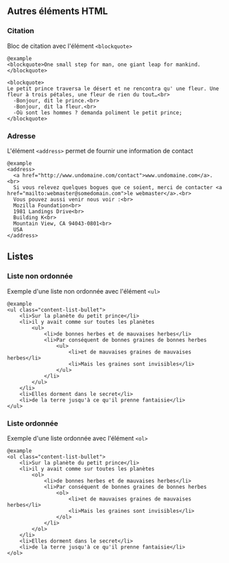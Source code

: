 ## Autres éléments HTML

### Citation

Bloc de citation avec l'élément `<blockquote>`

    @example
    <blockquote>One small step for man, one giant leap for mankind.</blockquote>

    <blockquote>
    Le petit prince traversa le désert et ne rencontra qu' une fleur. Une fleur à trois pétales, une fleur de rien du tout…<br>
      -Bonjour, dit le prince.<br>
      -Bonjour, dit la fleur.<br>
      -Où sont les hommes ? demanda poliment le petit prince;
    </blockquote>


### Adresse

L'élément `<address>` permet de fournir une information de contact

    @example
    <address>
      <a href="http://www.undomaine.com/contact">www.undomaine.com</a>.<br>
      Si vous relevez quelques bogues que ce soient, merci de contacter <a href="mailto:webmaster@somedomain.com">le webmaster</a>.<br>
      Vous pouvez aussi venir nous voir :<br>
      Mozilla Foundation<br>
      1981 Landings Drive<br>
      Building K<br>
      Mountain View, CA 94043-0801<br>
      USA
    </address>


## Listes

### Liste non ordonnée

Exemple d'une liste non ordonnée avec l'élément `<ul>`

    @example
    <ul class="content-list-bullet">
        <li>Sur la planète du petit prince</li>
        <li>il y avait comme sur toutes les planètes
            <ul>
                <li>de bonnes herbes et de mauvaises herbes</li>
                <li>Par conséquent de bonnes graines de bonnes herbes
                    <ul>
                        <li>et de mauvaises graines de mauvaises herbes</li>
                        <li>Mais les graines sont invisibles</li>
                    </ul>
                </li>
            </ul>
        </li>
        <li>Elles dorment dans le secret</li>
        <li>de la terre jusqu'à ce qu'il prenne fantaisie</li>
    </ul>


### Liste ordonnée

Exemple d'une liste ordonnée avec l'élément `<ol>`

    @example
    <ol class="content-list-bullet">
        <li>Sur la planète du petit prince</li>
        <li>il y avait comme sur toutes les planètes
            <ol>
                <li>de bonnes herbes et de mauvaises herbes</li>
                <li>Par conséquent de bonnes graines de bonnes herbes
                    <ol>
                        <li>et de mauvaises graines de mauvaises herbes</li>
                        <li>Mais les graines sont invisibles</li>
                    </ol>
                </li>
            </ol>
        </li>
        <li>Elles dorment dans le secret</li>
        <li>de la terre jusqu'à ce qu'il prenne fantaisie</li>
    </ol>
